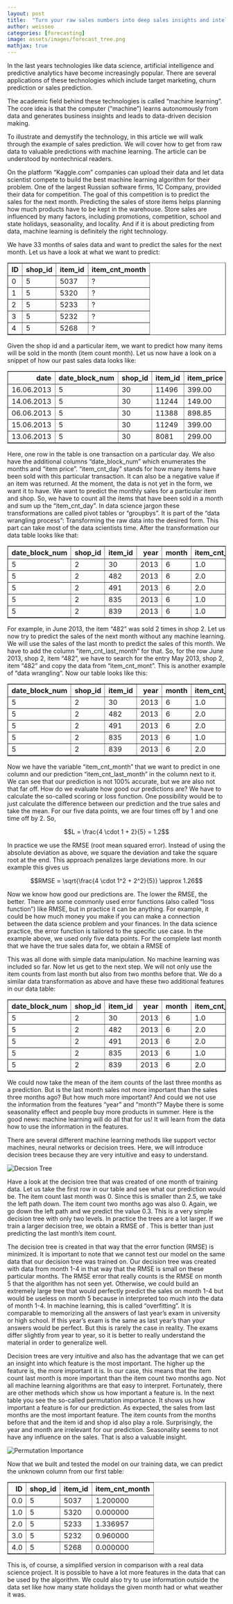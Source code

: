 ```yaml
---
layout: post
title:  "Turn your raw sales numbers into deep sales insights and intelligent forecasts"
author: weisseo
categories: [forecasting]
image: assets/images/forecast_tree.png
mathjax: true
---
```


In the last years technologies like data science, artificial intelligence and predictive analytics have become 
increasingly popular. There are several applications of these technologies which include target marketing, churn 
prediction or sales prediction.

The academic field behind these technologies is called “machine learning”.
The core idea is that the computer (“machine”) learns autonomously from data and generates business insights and leads 
to data-driven decision making.

To illustrate and demystify the technology, in this article we will walk through the example of sales prediction. We 
will cover how to get from raw data to valuable predictions with machine learning. The article can be understood by 
nontechnical readers.

On the platform “Kaggle.com” companies can upload their data and let data scientist compete to build the best machine 
learning algorithm for their problem. One of the largest Russian software firms, 1C Company, provided their data for
competition. The goal of this competition is to predict the sales for the next month. 
Predicting the sales of store items helps planning how much products have to be kept in the warehouse.
Store sales are influenced by
many factors, including promotions, competition, school and state holidays, seasonality, and locality. And if it is 
about predicting from data, machine learning is definitely the right technology.

We have 33 months of sales data and want to predict the sales for the next month. Let us have a look at what we want to
predict:

<table class="dataframe" border="1">
  <thead>
    <tr style="text-align: right;">
      <th>ID</th>
      <th>shop_id</th>
      <th>item_id</th>
      <th>item_cnt_month</th>
    </tr>
  </thead>
  <tbody>
    <tr>
      <td>0</td>
      <td>5</td>
      <td>5037</td>
      <td>?</td>
    </tr>
    <tr>
      <td>1</td>
      <td>5</td>
      <td>5320</td>
      <td>?</td>
    </tr>
    <tr>
      <td>2</td>
      <td>5</td>
      <td>5233</td>
      <td>?</td>
    </tr>
    <tr>
      <td>3</td>
      <td>5</td>
      <td>5232</td>
      <td>?</td>
    </tr>
    <tr>
      <td>4</td>
      <td>5</td>
      <td>5268</td>
      <td>?</td>
    </tr>
  </tbody>
</table>

Given the shop id and a particular item, we want to predict how many items will be sold in the month (item count month). Let us now have a look on a 
snippet of how our past sales data looks like:

<table class="dataframe" border="1">
  <thead>
    <tr style="text-align: right;">
      <th>date</th>
      <th>date_block_num</th>
      <th>shop_id</th>
      <th>item_id</th>
      <th>item_price</th>
      <th>item_cnt_day</th>
    </tr>
  </thead>
  <tbody>
    <tr>
      <td>16.06.2013</td>
      <td>5</td>
      <td>30</td>
      <td>11496</td>
      <td>399.00</td>
      <td>1.0</td>
    </tr>
    <tr>
      <td>14.06.2013</td>
      <td>5</td>
      <td>30</td>
      <td>11244</td>
      <td>149.00</td>
      <td>1.0</td>
    </tr>
    <tr>
      <td>06.06.2013</td>
      <td>5</td>
      <td>30</td>
      <td>11388</td>
      <td>898.85</td>
      <td>2.0</td>
    </tr>
    <tr>
      <td>15.06.2013</td>
      <td>5</td>
      <td>30</td>
      <td>11249</td>
      <td>399.00</td>
      <td>1.0</td>
    </tr>
    <tr>
      <td>13.06.2013</td>
      <td>5</td>
      <td>30</td>
      <td>8081</td>
      <td>299.00</td>
      <td>1.0</td>
    </tr>
  </tbody>
</table>

Here, one row in the table is one transaction on a particular day. We also have the additional columns “date_block_num” 
which enumerates the months and “item price”. “item_cnt_day” stands for how many items have been sold with this 
particular transaction. It can also be a negative value if an item was returned.
At the moment, the data is not yet in the form, we want it to have. We want to predict the monthly sales for a
particular item and shop. So, we have to count all the items that have been sold in a month and sum up the 
“item_cnt_day”. In data science jargon these transformations are called pivot tables or “groupbys”. It is part of the 
“data wrangling process”: Transforming the raw data into the desired form. This part can take most of the data 
scientists time. After the transformation our data table looks like that:

<table class="dataframe" border="1">
  <thead>
    <tr style="text-align: right;">
      <th>date_block_num</th>
      <th>shop_id</th>
      <th>item_id</th>
      <th>year</th>
      <th>month</th>
      <th>item_cnt_month</th>
    </tr>
  </thead>
  <tbody>
    <tr>
      <td>5</td>
      <td>2</td>
      <td>30</td>
      <td>2013</td>
      <td>6</td>
      <td>1.0</td>
    </tr>
    <tr>
      <td>5</td>
      <td>2</td>
      <td>482</td>
      <td>2013</td>
      <td>6</td>
      <td>2.0</td>
    </tr>
    <tr>
      <td>5</td>
      <td>2</td>
      <td>491</td>
      <td>2013</td>
      <td>6</td>
      <td>2.0</td>
    </tr>
    <tr>
      <td>5</td>
      <td>2</td>
      <td>835</td>
      <td>2013</td>
      <td>6</td>
      <td>1.0</td>
    </tr>
    <tr>
      <td>5</td>
      <td>2</td>
      <td>839</td>
      <td>2013</td>
      <td>6</td>
      <td>1.0</td>
    </tr>
  </tbody>
</table>

For example, in June 2013, the item “482” was sold 2 times in shop 2. Let us now try to predict the sales of the next
month without any machine learning. We will use the sales of the last month to predict the sales of this month. We have 
to add the column “item_cnt_last_month” for that. So, for the row June 2013, shop 2, item “482”, we have to search for 
the entry May 2013, shop 2, item “482” and copy the data from “item_cnt_mont”. This is another example of 
“data wrangling”. Now our table looks like this:

<table class="dataframe" border="1">
  <thead>
    <tr style="text-align: right;">
      <th>date_block_num</th>
      <th>shop_id</th>
      <th>item_id</th>
      <th>year</th>
      <th>month</th>
      <th>item_cnt_month</th>
      <th>item_cnt_last_month</th>
    </tr>
  </thead>
  <tbody>
    <tr>
      <td>5</td>
      <td>2</td>
      <td>30</td>
      <td>2013</td>
      <td>6</td>
      <td>1.0</td>
      <td>0.0</td>
    </tr>
    <tr>
      <td>5</td>
      <td>2</td>
      <td>482</td>
      <td>2013</td>
      <td>6</td>
      <td>2.0</td>
      <td>1.0</td>
    </tr>
    <tr>
      <td>5</td>
      <td>2</td>
      <td>491</td>
      <td>2013</td>
      <td>6</td>
      <td>2.0</td>
      <td>1.0</td>
    </tr>
    <tr>
      <td>5</td>
      <td>2</td>
      <td>835</td>
      <td>2013</td>
      <td>6</td>
      <td>1.0</td>
      <td>2.0</td>
    </tr>
    <tr>
      <td>5</td>
      <td>2</td>
      <td>839</td>
      <td>2013</td>
      <td>6</td>
      <td>2.0</td>
      <td>0.0</td>
    </tr>
  </tbody>
</table>

Now we have the variable “item_cnt_month” that we want to predict in one column and our prediction “item_cnt_last_month”
in the column next to it. We can see that our prediction is not 100% accurate, but we are also not that far off. How do 
we evaluate how good our predictions are? We have to calculate the so-called scoring or loss function. One possibility 
would be to just calculate the difference between our prediction and the true sales and take the mean. For our five data
points, we are four times off by 1 and one time off by 2. So,

$$L = \frac{4 \cdot 1 + 2}{5} = 1.2$$

In practice we use the RMSE (root mean squared error). Instead of using the absolute deviation as above, we square the 
deviation and take the square root at the end. This approach penalizes large deviations more. In our example this gives 
us

$$RMSE = \sqrt{\frac{4 \cdot 1^2 + 2^2}{5}} \approx 1.26$$

Now we know how good our predictions are. The lower the RMSE, the better. There are some commonly used error functions 
(also called “loss function”) like RMSE, but in practice it can be anything. For example, it could be how much money you
make if you can make a connection between the data science problem and your finances. In the data science practice, the 
error function is tailored to the specific use case. In the example above, we used only five data points. For the 
complete last month that we have the true sales data for, we obtain a RMSE of

This was all done with simple data manipulation. No machine learning was included so far. Now let us get to the next 
step. We will not only use the item counts from last month but also from two months before that. We do a similar data 
transformation as above and have these two additional features in our data table:

<table class="dataframe" border="1">
  <thead>
    <tr style="text-align: right;">
      <th>date_block_num</th>
      <th>shop_id</th>
      <th>item_id</th>
      <th>year</th>
      <th>month</th>
      <th>item_cnt_month</th>
      <th>item_cnt_last_month</th>
      <th>item_cnt_two_months_ago</th>
      <th>item_cnt_three_months_ago</th>
    </tr>
  </thead>
  <tbody>
    <tr>
      <td>5</td>
      <td>2</td>
      <td>30</td>
      <td>2013</td>
      <td>6</td>
      <td>1.0</td>
      <td>0.0</td>
      <td>0.0</td>
      <td>1.0</td>
    </tr>
    <tr>
      <td>5</td>
      <td>2</td>
      <td>482</td>
      <td>2013</td>
      <td>6</td>
      <td>2.0</td>
      <td>1.0</td>
      <td>1.0</td>
      <td>1.0</td>
    </tr>
    <tr>
      <td>5</td>
      <td>2</td>
      <td>491</td>
      <td>2013</td>
      <td>6</td>
      <td>2.0</td>
      <td>1.0</td>
      <td>0.0</td>
      <td>0.0</td>
    </tr>
    <tr>
      <td>5</td>
      <td>2</td>
      <td>835</td>
      <td>2013</td>
      <td>6</td>
      <td>1.0</td>
      <td>2.0</td>
      <td>1.0</td>
      <td>1.0</td>
    </tr>
    <tr>
      <td>5</td>
      <td>2</td>
      <td>839</td>
      <td>2013</td>
      <td>6</td>
      <td>2.0</td>
      <td>0.0</td>
      <td>1.0</td>
      <td>0.0</td>
    </tr>
  </tbody>
</table>

We could now take the mean of the item counts of the last three months as a prediction. But is the last month sales not 
more important than the sales three months ago? But how much more important? And could we not use the information from 
the features “year” and “month”? Maybe there is some seasonality effect and people buy more products in summer. Here is 
the good news: machine learning will do all that for us! It will learn from the data how to use the information in the 
features.

There are several different machine learning methods like support vector machines, neural networks or decision trees. 
Here, we will introduce decision trees because they are very intuitive and easy to understand.

![Decsion Tree](assets/images/forecast_tree.png)

Have a look at the decision tree that was created of one month of training data. Let us take the first row in our table 
and see what our prediction would be. The item count last month was 0. Since this is smaller than 2.5, we take the left 
path down. The item count two months ago was also 0. Again, we go down the left path and we predict the value 0.3. This 
is a very simple decision tree with only two levels. In practice the trees are a lot larger. If we train a larger 
decision tree, we obtain a RMSE of . This is better than just predicting the last month’s item count.

The decision tree is created in that way that the error function (RMSE) is minimized. It is important to note that we 
cannot test our model on the same data that our decision tree was trained on. Our decision tree was created with data 
from month 1-4 in that way that the RMSE is small on these particular months. The RMSE error that really counts is the 
RMSE on month 5 that the algorithm has not seen yet. Otherwise, we could build an extremely large tree that would 
perfectly predict the sales on month 1-4 but would be useless on month 5 because in interpreted too much into the data 
of month 1-4. In machine learning, this is called “overfitting”. It is comparable to memorizing all the answers of last 
year’s exam in university or high school. If this year’s exam is the same as last year’s than your answers would be 
perfect. But this is rarely the case in reality. The exams differ slightly from year to year, so it is better to really 
understand the material in order to generalize well.

Decision trees are very intuitive and also has the advantage that we can get an insight into which feature is the most
important. The higher up the feature is, the more important it is. In our case, this means that the item count last 
month is more important than the item count two months ago. Not all machine learning algorithms are that easy to 
interpret. Fortunately, there are other methods which show us how important a feature is. In the next table you see the
so-called permutation importance. It shows us how important a feature is for our prediction. As expected, the sales from
last months are the most important feature. The item counts from the months before that and the item id and shop id 
also play a role. Surprisingly, the year and month are irrelevant for our prediction. Seasonality seems to not have any
influence on the sales. That is also a valuable insight.
  
![Permutation Importance](assets/images/permutation_importance.png)

Now that we built and tested the model on our training data, we can predict the unknown column from our first table:

<table class="dataframe" border="1">
  <thead>
    <tr style="text-align: right;">
      <th>ID</th>
      <th>shop_id</th>
      <th>item_id</th>
      <th>item_cnt_month</th>
    </tr>
  </thead>
  <tbody>
    <tr>
      <td>0.0</td>
      <td>5</td>
      <td>5037</td>
      <td>1.200000</td>
    </tr>
    <tr>
      <td>1.0</td>
      <td>5</td>
      <td>5320</td>
      <td>0.000000</td>
    </tr>
    <tr>
      <td>2.0</td>
      <td>5</td>
      <td>5233</td>
      <td>1.336957</td>
    </tr>
    <tr>
      <td>3.0</td>
      <td>5</td>
      <td>5232</td>
      <td>0.960000</td>
    </tr>
    <tr>
      <td>4.0</td>
      <td>5</td>
      <td>5268</td>
      <td>0.000000</td>
    </tr>
  </tbody>
</table>

This is, of course, a simplified version in comparison with a real data science project. It is possible to have a lot
more features in the data that can be used by the algorithm. 
We could also try to use information outside the data set like how many state holidays the given month had or what 
weather it was.